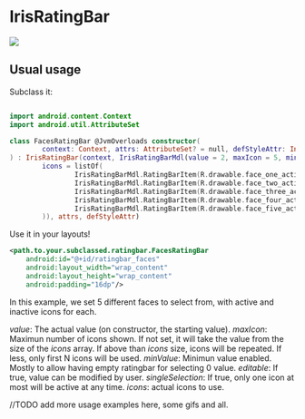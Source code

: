 # IrisRatingBar

[![](https://jitpack.io/v/inlacou/IrisRatingBar.svg)](https://jitpack.io/#inlacou/IrisRatingBar)

## Usual usage

Subclass it:

```kt

import android.content.Context
import android.util.AttributeSet

class FacesRatingBar @JvmOverloads constructor(
        context: Context, attrs: AttributeSet? = null, defStyleAttr: Int = 0
) : IrisRatingBar(context, IrisRatingBarMdl(value = 2, maxIcon = 5, minValue = 0, editable = true, singleSelection = true,
        icons = listOf(
                IrisRatingBarMdl.RatingBarItem(R.drawable.face_one_active, R.drawable.face_one_not_active),
                IrisRatingBarMdl.RatingBarItem(R.drawable.face_two_active, R.drawable.face_two_not_active),
                IrisRatingBarMdl.RatingBarItem(R.drawable.face_three_active, R.drawable.face_three_not_active),
                IrisRatingBarMdl.RatingBarItem(R.drawable.face_four_active, R.drawable.face_four_not_active),
                IrisRatingBarMdl.RatingBarItem(R.drawable.face_five_active, R.drawable.face_five_not_active)
        )), attrs, defStyleAttr)
```

Use it in your layouts!

```xml
<path.to.your.subclassed.ratingbar.FacesRatingBar
	android:id="@+id/ratingbar_faces"
	android:layout_width="wrap_content"
	android:layout_height="wrap_content"
	android:padding="16dp"/>
```

In this example, we set 5 different faces to select from, with active and inactive icons for each. 

*value*: The actual value (on constructor, the starting value).
*maxIcon*: Maximun number of icons shown. If not set, it will take the value from the size of the *icons* array. If above than *icons* size, icons will be repeated. If less, only first N icons will be used.
*minValue*: Minimun value enabled. Mostly to allow having empty ratingbar for selecting 0 value.
*editable*: If true, value can be modified by user.
*singleSelection*: If true, only one icon at most will be active at any time.
*icons*: actual icons to use.

//TODO add more usage examples here, some gifs and all.
